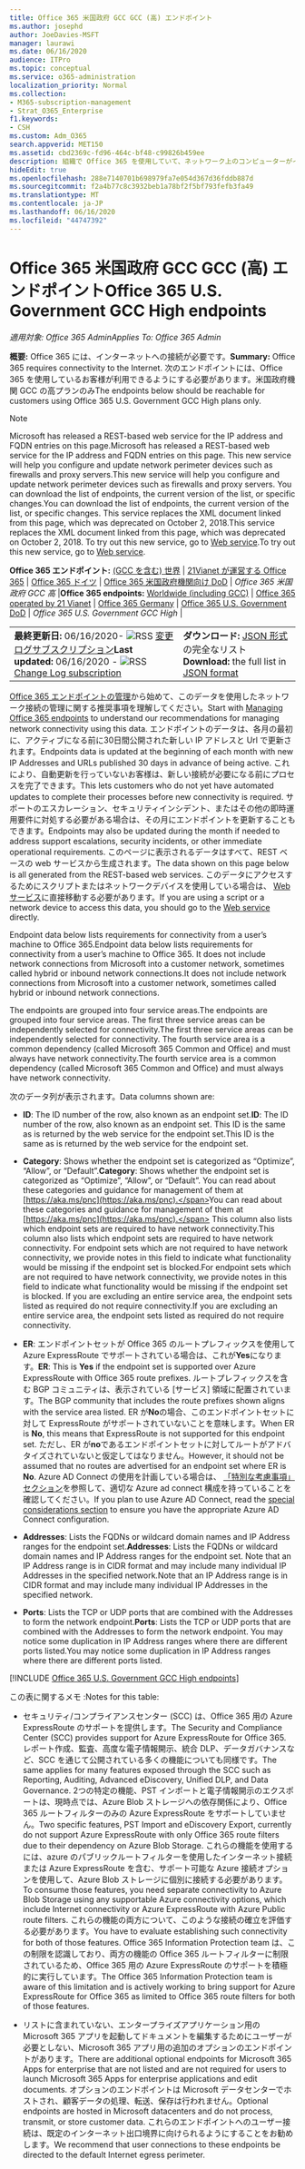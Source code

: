 ```yaml
---
title: Office 365 米国政府 GCC GCC (高) エンドポイント
ms.author: josephd
author: JoeDavies-MSFT
manager: laurawi
ms.date: 06/16/2020
audience: ITPro
ms.topic: conceptual
ms.service: o365-administration
localization_priority: Normal
ms.collection:
- M365-subscription-management
- Strat_O365_Enterprise
f1.keywords:
- CSH
ms.custom: Adm_O365
search.appverid: MET150
ms.assetid: cbd2369c-fd96-464c-bf48-c99826b459ee
description: 組織で Office 365 を使用していて、ネットワーク上のコンピューターがインターネットに接続できないように制限している場合は、次に示すように、送信許可一覧に含める必要があるエンドポイント (Fqdn、ポート、Url、IPv4、IPv6 アドレスの範囲) を検索して、コンピューターが正常に Office 365 を使用できるようにします。
hideEdit: true
ms.openlocfilehash: 288e7140701b698979fa7e054d367d36fddb887d
ms.sourcegitcommit: f2a4b77c8c3932beb1a78bf2f5bf793fefb3fa49
ms.translationtype: MT
ms.contentlocale: ja-JP
ms.lasthandoff: 06/16/2020
ms.locfileid: "44747392"
---
```

# <a name="office-365-us-government-gcc-high-endpoints"></a><span data-ttu-id="78bea-103">Office 365 米国政府 GCC GCC (高) エンドポイント</span><span class="sxs-lookup"><span data-stu-id="78bea-103">Office 365 U.S. Government GCC High endpoints</span></span>

 <span data-ttu-id="78bea-104">*適用対象: Office 365 Admin*</span><span class="sxs-lookup"><span data-stu-id="78bea-104">*Applies To: Office 365 Admin*</span></span>

<span data-ttu-id="78bea-105">**概要:** Office 365 には、インターネットへの接続が必要です。</span><span class="sxs-lookup"><span data-stu-id="78bea-105">**Summary:** Office 365 requires connectivity to the Internet.</span></span> <span data-ttu-id="78bea-106">次のエンドポイントには、Office 365 を使用しているお客様が利用できるようにする必要があります。米国政府機関 GCC の高プランのみ</span><span class="sxs-lookup"><span data-stu-id="78bea-106">The endpoints below should be reachable for customers using Office 365 U.S. Government GCC High plans only.</span></span>
  
> [!NOTE]
> <span data-ttu-id="78bea-107">Microsoft has released a REST-based web service for the IP address and FQDN entries on this page.</span><span class="sxs-lookup"><span data-stu-id="78bea-107">Microsoft has released a REST-based web service for the IP address and FQDN entries on this page.</span></span> <span data-ttu-id="78bea-108">This new service will help you configure and update network perimeter devices such as firewalls and proxy servers.</span><span class="sxs-lookup"><span data-stu-id="78bea-108">This new service will help you configure and update network perimeter devices such as firewalls and proxy servers.</span></span> <span data-ttu-id="78bea-109">You can download the list of endpoints, the current version of the list, or specific changes.</span><span class="sxs-lookup"><span data-stu-id="78bea-109">You can download the list of endpoints, the current version of the list, or specific changes.</span></span> <span data-ttu-id="78bea-110">This service replaces the XML document linked from this page, which was deprecated on October 2, 2018.</span><span class="sxs-lookup"><span data-stu-id="78bea-110">This service replaces the XML document linked from this page, which was deprecated on October 2, 2018.</span></span> <span data-ttu-id="78bea-111">To try out this new service, go to [Web service](office-365-ip-web-service.md).</span><span class="sxs-lookup"><span data-stu-id="78bea-111">To try out this new service, go to [Web service](office-365-ip-web-service.md).</span></span>
  
 <span data-ttu-id="78bea-112">**Office 365 エンドポイント:** [(GCC を含む) 世界](urls-and-ip-address-ranges.md) | [21Vianet が運営する Office 365](urls-and-ip-address-ranges-21vianet.md)  | [Office 365 ドイツ](office-365-germany-endpoints.md)  |  [Office 365 米国政府機関向け DoD](office-365-u-s-government-dod-endpoints.md) | *Office 365 米国政府 GCC 高* |</span><span class="sxs-lookup"><span data-stu-id="78bea-112">**Office 365 endpoints:** [Worldwide (including GCC)](urls-and-ip-address-ranges.md) | [Office 365 operated by 21 Vianet](urls-and-ip-address-ranges-21vianet.md)  | [Office 365 Germany](office-365-germany-endpoints.md)  | [Office 365 U.S. Government DoD](office-365-u-s-government-dod-endpoints.md) | *Office 365 U.S. Government GCC High* |</span></span>
  
|||
|:-----|:-----|
|<span data-ttu-id="78bea-113">**最終更新日:** 06/16/2020- ![ RSS ](media/5dc6bb29-25db-4f44-9580-77c735492c4b.png) [変更ログサブスクリプション](https://endpoints.office.com/version/USGOVGCCHigh?allversions=true&format=rss&clientrequestid=b10c5ed1-bad1-445f-b386-b919946339a7)</span><span class="sxs-lookup"><span data-stu-id="78bea-113">**Last updated:** 06/16/2020 - ![RSS](media/5dc6bb29-25db-4f44-9580-77c735492c4b.png) [Change Log subscription](https://endpoints.office.com/version/USGOVGCCHigh?allversions=true&format=rss&clientrequestid=b10c5ed1-bad1-445f-b386-b919946339a7)</span></span> <br/> |<span data-ttu-id="78bea-114">**ダウンロード:** [JSON 形式](https://endpoints.office.com/endpoints/USGOVGCCHigh?clientrequestid=b10c5ed1-bad1-445f-b386-b919946339a7)の完全なリスト</span><span class="sxs-lookup"><span data-stu-id="78bea-114">**Download:** the full list in [JSON format](https://endpoints.office.com/endpoints/USGOVGCCHigh?clientrequestid=b10c5ed1-bad1-445f-b386-b919946339a7)</span></span> <br/> |

 <span data-ttu-id="78bea-115">[Office 365 エンドポイントの管理](managing-office-365-endpoints.md)から始めて、このデータを使用したネットワーク接続の管理に関する推奨事項を理解してください。</span><span class="sxs-lookup"><span data-stu-id="78bea-115">Start with [Managing Office 365 endpoints](managing-office-365-endpoints.md) to understand our recommendations for managing network connectivity using this data.</span></span> <span data-ttu-id="78bea-116">エンドポイントのデータは、各月の最初に、アクティブになる前に30日間公開された新しい IP アドレスと Url で更新されます。</span><span class="sxs-lookup"><span data-stu-id="78bea-116">Endpoints data is updated at the beginning of each month with new IP Addresses and URLs published 30 days in advance of being active.</span></span> <span data-ttu-id="78bea-117">これにより、自動更新を行っていないお客様は、新しい接続が必要になる前にプロセスを完了できます。</span><span class="sxs-lookup"><span data-stu-id="78bea-117">This lets customers who do not yet have automated updates to complete their processes before new connectivity is required.</span></span> <span data-ttu-id="78bea-118">サポートのエスカレーション、セキュリティインシデント、またはその他の即時運用要件に対処する必要がある場合は、その月にエンドポイントを更新することもできます。</span><span class="sxs-lookup"><span data-stu-id="78bea-118">Endpoints may also be updated during the month if needed to address support escalations, security incidents, or other immediate operational requirements.</span></span> <span data-ttu-id="78bea-119">このページに表示されるデータはすべて、REST ベースの web サービスから生成されます。</span><span class="sxs-lookup"><span data-stu-id="78bea-119">The data shown on this page below is all generated from the REST-based web services.</span></span> <span data-ttu-id="78bea-120">このデータにアクセスするためにスクリプトまたはネットワークデバイスを使用している場合は、 [Web サービス](office-365-ip-web-service.md)に直接移動する必要があります。</span><span class="sxs-lookup"><span data-stu-id="78bea-120">If you are using a script or a network device to access this data, you should go to the [Web service](office-365-ip-web-service.md) directly.</span></span>

<span data-ttu-id="78bea-121">Endpoint data below lists requirements for connectivity from a user’s machine to Office 365.</span><span class="sxs-lookup"><span data-stu-id="78bea-121">Endpoint data below lists requirements for connectivity from a user’s machine to Office 365.</span></span> <span data-ttu-id="78bea-122">It does not include network connections from Microsoft into a customer network, sometimes called hybrid or inbound network connections.</span><span class="sxs-lookup"><span data-stu-id="78bea-122">It does not include network connections from Microsoft into a customer network, sometimes called hybrid or inbound network connections.</span></span>

<span data-ttu-id="78bea-123">The endpoints are grouped into four service areas.</span><span class="sxs-lookup"><span data-stu-id="78bea-123">The endpoints are grouped into four service areas.</span></span> <span data-ttu-id="78bea-124">The first three service areas can be independently selected for connectivity.</span><span class="sxs-lookup"><span data-stu-id="78bea-124">The first three service areas can be independently selected for connectivity.</span></span> <span data-ttu-id="78bea-125">The fourth service area is a common dependency (called Microsoft 365 Common and Office) and must always have network connectivity.</span><span class="sxs-lookup"><span data-stu-id="78bea-125">The fourth service area is a common dependency (called Microsoft 365 Common and Office) and must always have network connectivity.</span></span>

<span data-ttu-id="78bea-126">次のデータ列が表示されます。</span><span class="sxs-lookup"><span data-stu-id="78bea-126">Data columns shown are:</span></span>

- <span data-ttu-id="78bea-127">**ID**: The ID number of the row, also known as an endpoint set.</span><span class="sxs-lookup"><span data-stu-id="78bea-127">**ID**: The ID number of the row, also known as an endpoint set.</span></span> <span data-ttu-id="78bea-128">This ID is the same as is returned by the web service for the endpoint set.</span><span class="sxs-lookup"><span data-stu-id="78bea-128">This ID is the same as is returned by the web service for the endpoint set.</span></span>

- <span data-ttu-id="78bea-129">**Category**: Shows whether the endpoint set is categorized as “Optimize”, “Allow”, or “Default”.</span><span class="sxs-lookup"><span data-stu-id="78bea-129">**Category**: Shows whether the endpoint set is categorized as “Optimize”, “Allow”, or “Default”.</span></span> <span data-ttu-id="78bea-130">You can read about these categories and guidance for management of them at [https://aka.ms/pnc](https://aka.ms/pnc).</span><span class="sxs-lookup"><span data-stu-id="78bea-130">You can read about these categories and guidance for management of them at [https://aka.ms/pnc](https://aka.ms/pnc).</span></span> <span data-ttu-id="78bea-131">This column also lists which endpoint sets are required to have network connectivity.</span><span class="sxs-lookup"><span data-stu-id="78bea-131">This column also lists which endpoint sets are required to have network connectivity.</span></span> <span data-ttu-id="78bea-132">For endpoint sets which are not required to have network connectivity, we provide notes in this field to indicate what functionality would be missing if the endpoint set is blocked.</span><span class="sxs-lookup"><span data-stu-id="78bea-132">For endpoint sets which are not required to have network connectivity, we provide notes in this field to indicate what functionality would be missing if the endpoint set is blocked.</span></span> <span data-ttu-id="78bea-133">If you are excluding an entire service area, the endpoint sets listed as required do not require connectivity.</span><span class="sxs-lookup"><span data-stu-id="78bea-133">If you are excluding an entire service area, the endpoint sets listed as required do not require connectivity.</span></span>

- <span data-ttu-id="78bea-134">**ER**: エンドポイントセットが Office 365 のルートプレフィックスを使用して Azure ExpressRoute でサポートされている場合は、これが**Yes**になります。</span><span class="sxs-lookup"><span data-stu-id="78bea-134">**ER**: This is **Yes** if the endpoint set is supported over Azure ExpressRoute with Office 365 route prefixes.</span></span> <span data-ttu-id="78bea-135">ルートプレフィックスを含む BGP コミュニティは、表示されている [サービス] 領域に配置されています。</span><span class="sxs-lookup"><span data-stu-id="78bea-135">The BGP community that includes the route prefixes shown aligns with the service area listed.</span></span> <span data-ttu-id="78bea-136">ER が**No**の場合、このエンドポイントセットに対して ExpressRoute がサポートされていないことを意味します。</span><span class="sxs-lookup"><span data-stu-id="78bea-136">When ER is **No**, this means that ExpressRoute is not supported for this endpoint set.</span></span> <span data-ttu-id="78bea-137">ただし、ER が**no**であるエンドポイントセットに対してルートがアドバタイズされていないと仮定してはなりません。</span><span class="sxs-lookup"><span data-stu-id="78bea-137">However, it should not be assumed that no routes are advertised for an endpoint set where ER is **No**.</span></span> <span data-ttu-id="78bea-138">Azure AD Connect の使用を計画している場合は、 [「特別な考慮事項」セクション](https://docs.microsoft.com/azure/active-directory/hybrid/reference-connect-instances#microsoft-azure-government)を参照して、適切な Azure ad connect 構成を持っていることを確認してください。</span><span class="sxs-lookup"><span data-stu-id="78bea-138">If you plan to use Azure AD Connect, read the [special considerations section](https://docs.microsoft.com/azure/active-directory/hybrid/reference-connect-instances#microsoft-azure-government) to ensure you have the appropriate Azure AD Connect configuration.</span></span>

- <span data-ttu-id="78bea-139">**Addresses**: Lists the FQDNs or wildcard domain names and IP Address ranges for the endpoint set.</span><span class="sxs-lookup"><span data-stu-id="78bea-139">**Addresses**: Lists the FQDNs or wildcard domain names and IP Address ranges for the endpoint set.</span></span> <span data-ttu-id="78bea-140">Note that an IP Address range is in CIDR format and may include many individual IP Addresses in the specified network.</span><span class="sxs-lookup"><span data-stu-id="78bea-140">Note that an IP Address range is in CIDR format and may include many individual IP Addresses in the specified network.</span></span>
 
- <span data-ttu-id="78bea-141">**Ports**: Lists the TCP or UDP ports that are combined with the Addresses to form the network endpoint.</span><span class="sxs-lookup"><span data-stu-id="78bea-141">**Ports**: Lists the TCP or UDP ports that are combined with the Addresses to form the network endpoint.</span></span> <span data-ttu-id="78bea-142">You may notice some duplication in IP Address ranges where there are different ports listed.</span><span class="sxs-lookup"><span data-stu-id="78bea-142">You may notice some duplication in IP Address ranges where there are different ports listed.</span></span>
 
[!INCLUDE [Office 365 U.S. Government GCC High endpoints](./includes/office-365-u.s.-government-gcc-high-endpoints.md)]

<span data-ttu-id="78bea-143">この表に関するメモ :</span><span class="sxs-lookup"><span data-stu-id="78bea-143">Notes for this table:</span></span>

- <span data-ttu-id="78bea-144">セキュリティ/コンプライアンスセンター (SCC) は、Office 365 用の Azure ExpressRoute のサポートを提供します。</span><span class="sxs-lookup"><span data-stu-id="78bea-144">The Security and Compliance Center (SCC) provides support for Azure ExpressRoute for Office 365.</span></span> <span data-ttu-id="78bea-145">レポート作成、監査、高度な電子情報開示、統合 DLP、データガバナンスなど、SCC を通じて公開されている多くの機能についても同様です。</span><span class="sxs-lookup"><span data-stu-id="78bea-145">The same applies for many features exposed through the SCC such as Reporting, Auditing, Advanced eDiscovery, Unified DLP, and Data Governance.</span></span> <span data-ttu-id="78bea-146">2つの特定の機能、PST インポートと電子情報開示のエクスポートは、現時点では、Azure Blob ストレージへの依存関係により、Office 365 ルートフィルターのみの Azure ExpressRoute をサポートしていません。</span><span class="sxs-lookup"><span data-stu-id="78bea-146">Two specific features, PST Import and eDiscovery Export, currently do not support Azure ExpressRoute with only Office 365 route filters due to their dependency on Azure Blob Storage.</span></span> <span data-ttu-id="78bea-147">これらの機能を使用するには、azure のパブリックルートフィルターを使用したインターネット接続または Azure ExpressRoute を含む、サポート可能な Azure 接続オプションを使用して、Azure Blob ストレージに個別に接続する必要があります。</span><span class="sxs-lookup"><span data-stu-id="78bea-147">To consume those features, you need separate connectivity to Azure Blob Storage using any supportable Azure connectivity options, which include Internet connectivity or Azure ExpressRoute with Azure Public route filters.</span></span> <span data-ttu-id="78bea-148">これらの機能の両方について、このような接続の確立を評価する必要があります。</span><span class="sxs-lookup"><span data-stu-id="78bea-148">You have to evaluate establishing such connectivity for both of those features.</span></span> <span data-ttu-id="78bea-149">Office 365 Information Protection team は、この制限を認識しており、両方の機能の Office 365 ルートフィルターに制限されているため、Office 365 用の Azure ExpressRoute のサポートを積極的に実行しています。</span><span class="sxs-lookup"><span data-stu-id="78bea-149">The Office 365 Information Protection team is aware of this limitation and is actively working to bring support for Azure ExpressRoute for Office 365 as limited to Office 365 route filters for both of those features.</span></span>

- <span data-ttu-id="78bea-150">リストに含まれていない、エンタープライズアプリケーション用の Microsoft 365 アプリを起動してドキュメントを編集するためにユーザーが必要としない、Microsoft 365 アプリ用の追加のオプションのエンドポイントがあります。</span><span class="sxs-lookup"><span data-stu-id="78bea-150">There are additional optional endpoints for Microsoft 365 Apps for enterprise that are not listed and are not required for users to launch Microsoft 365 Apps for enterprise applications and edit documents.</span></span> <span data-ttu-id="78bea-151">オプションのエンドポイントは Microsoft データセンターでホストされ、顧客データの処理、転送、保存は行われません。</span><span class="sxs-lookup"><span data-stu-id="78bea-151">Optional endpoints are hosted in Microsoft datacenters and do not process, transmit, or store customer data.</span></span> <span data-ttu-id="78bea-152">これらのエンドポイントへのユーザー接続は、既定のインターネット出口境界に向けられるようにすることをお勧めします。</span><span class="sxs-lookup"><span data-stu-id="78bea-152">We recommend that user connections to these endpoints be directed to the default Internet egress perimeter.</span></span>

